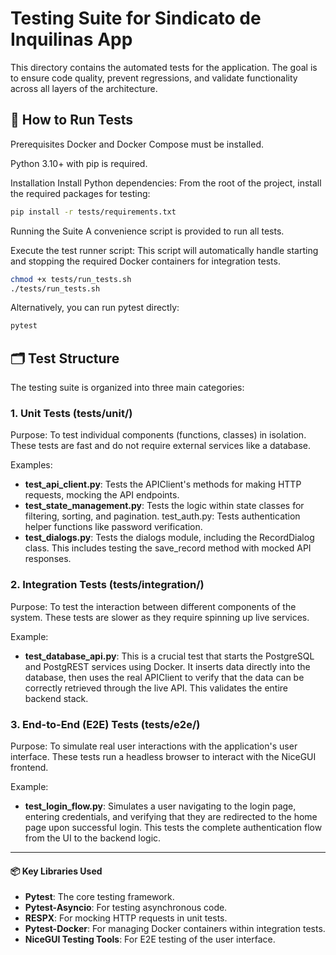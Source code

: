 # Testing Suite for Sindicato de Inquilinas App
This directory contains the automated tests for the application. The goal is to ensure code quality, prevent regressions, and validate functionality across all layers of the architecture.

## 🚀 How to Run Tests
Prerequisites
Docker and Docker Compose must be installed.

Python 3.10+ with pip is required.

Installation
Install Python dependencies:
From the root of the project, install the required packages for testing:

```bash
pip install -r tests/requirements.txt
```

Running the Suite
A convenience script is provided to run all tests.

Execute the test runner script:
This script will automatically handle starting and stopping the required Docker containers for integration tests.

```bash
chmod +x tests/run_tests.sh
./tests/run_tests.sh
```

Alternatively, you can run pytest directly:

```bash
pytest
```

## 🗂️ Test Structure

The testing suite is organized into three main categories:

### 1. Unit Tests (tests/unit/)

Purpose: To test individual components (functions, classes) in isolation. These tests are fast and do not require external services like a database.

Examples:


- **test_api_client.py**: Tests the APIClient's methods for making HTTP requests, mocking the API endpoints.
- **test_state_management.py**: Tests the logic within state classes for filtering, sorting, and pagination.
test_auth.py: Tests authentication helper functions like password verification.
- **test_dialogs.py**: Tests the dialogs module, including the RecordDialog class. This includes testing the save_record method with mocked API responses.

### 2. Integration Tests (tests/integration/)

Purpose: To test the interaction between different components of the system. These tests are slower as they require spinning up live services.

Example:


- **test_database_api.py**: This is a crucial test that starts the PostgreSQL and PostgREST services using Docker. It inserts data directly into the database, then uses the real APIClient to verify that the data can be correctly retrieved through the live API. This validates the entire backend stack.


### 3. End-to-End (E2E) Tests (tests/e2e/)

Purpose: To simulate real user interactions with the application's user interface. These tests run a headless browser to interact with the NiceGUI frontend.

Example:

- **test_login_flow.py**: Simulates a user navigating to the login page, entering credentials, and verifying that they are redirected to the home page upon successful login. This tests the complete authentication flow from the UI to the backend logic.



---

#### 📦 Key Libraries Used


- **Pytest**: The core testing framework.
- **Pytest-Asyncio**: For testing asynchronous code.
- **RESPX**: For mocking HTTP requests in unit tests.
- **Pytest-Docker**: For managing Docker containers within integration tests.
- **NiceGUI Testing Tools**: For E2E testing of the user interface.